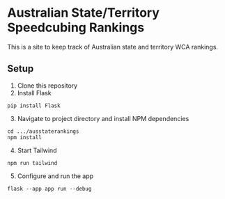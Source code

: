 # Australian State/Territory Speedcubing Rankings
This is a site to keep track of Australian state and territory WCA rankings.

## Setup
1. Clone this repository
2. Install Flask
```
pip install Flask
```
3. Navigate to project directory and install NPM dependencies
```
cd .../ausstaterankings
npm install
```
4. Start Tailwind
```
npm run tailwind
```
5. Configure and run the app
```
flask --app app run --debug
```
